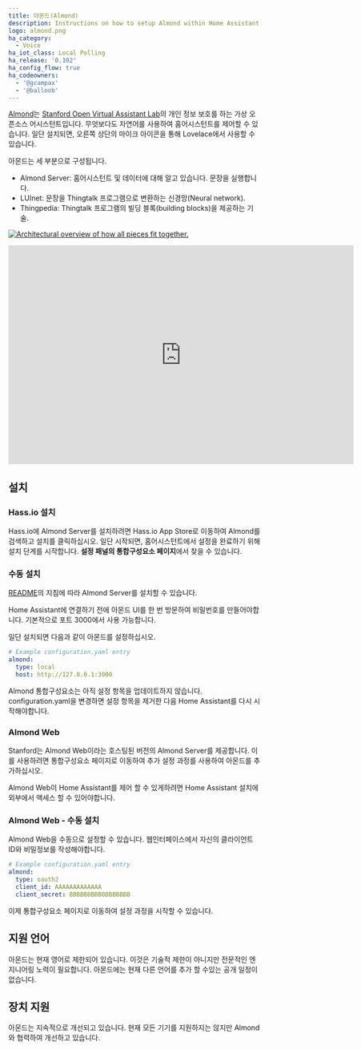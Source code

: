 ```yaml
---
title: 아몬드(Almond)
description: Instructions on how to setup Almond within Home Assistant.
logo: almond.png
ha_category:
  - Voice
ha_iot_class: Local Polling
ha_release: '0.102'
ha_config_flow: true
ha_codeowners:
  - '@gcampax'
  - '@balloob'
---
```


[Almond](https://almond.stanford.edu/)는 [Stanford Open Virtual Assistant Lab](https://oval.cs.stanford.edu/)의 개인 정보 보호를 하는 가상 오픈소스 어시스턴트입니다. 무엇보다도 자연어를 사용하여 홈어시스턴트를 제어할 수 있습니다. 일단 설치되면, 오른쪽 상단의 마이크 아이콘을 통해 Lovelace에서 사용할 수 있습니다.

아몬드는 세 부분으로 구성됩니다.

- Almond Server: 홈어시스턴트 및 데이터에 대해 알고 있습니다. 문장을 실행합니다.
- LUInet: 문장을 Thingtalk 프로그램으로 변환하는 신경망(Neural network).
- Thingpedia: Thingtalk 프로그램의 빌딩 블록(building blocks)을 제공하는 기술.

<a href='/images/integrations/almond/almond-architecture.svg'><img src='/images/integrations/almond/almond-architecture.svg' alt='Architectural overview of how all pieces fit together.' style='border: 0;box-shadow: none;'></a>

<iframe width="690" height="437" src="https://www.youtube.com/embed/vmNp2RTGY6Q?start=385" frameborder="0" allow="accelerometer; autoplay; encrypted-media; gyroscope; picture-in-picture" allowfullscreen>
</iframe>

## 설치

### Hass.io 설치

Hass.io에 Almond Server를 설치하려면 Hass.io App Store로 이동하여 Almond를 검색하고 설치를 클릭하십시오. 일단 시작되면, 홈어시스턴트에서 설정을 완료하기 위해 설치 단계를 시작합니다. **설정 패널의 통합구성요소 페이지**에서 찾을 수 있습니다.

### 수동 설치

[README](https://github.com/stanford-oval/almond-server#running-almond-server)의 지침에 따라 Almond Server를 설치할 수 있습니다.

Home Assistant에 연결하기 전에 아몬드 UI를 한 번 방문하여 비밀번호를 만들어야합니다. 기본적으로 포트 3000에서 사용 가능합니다.

일단 설치되면 다음과 같이 아몬드를 설정하십시오.

```yaml
# Example configuration.yaml entry
almond:
  type: local
  host: http://127.0.0.1:3000
```

Almond 통합구성요소는 아직 설정 항목을 업데이트하지 않습니다. configuration.yaml을 변경하면 설정 항목을 제거한 다음 Home Assistant를 다시 시작해야합니다.

### Almond Web

Stanford는 Almond Web이라는 호스팅된 버전의 Almond Server를 제공합니다. 이를 사용하려면 통합구성요소 페이지로 이동하여 추가 설정 과정를 사용하여 아몬드를 추가하십시오.

Almond Web이 Home Assistant를 제어 할 수 있게하려면 Home Assistant 설치에 외부에서 액세스 할 수 있어야합니다.

### Almond Web - 수동 설치

Almond Web을 수동으로 설정할 수 있습니다. 웹인터페이스에서 자신의 클라이언트 ID와 비밀정보를 작성해야합니다.

```yaml
# Example configuration.yaml entry
almond:
  type: oauth2
  client_id: AAAAAAAAAAAAA
  client_secret: BBBBBBBBBBBBBBBBB
```

이제 통합구성요소 페이지로 이동하여 설정 과정을 시작할 수 있습니다.

## 지원 언어

아몬드는 현재 영어로 제한되어 있습니다. 이것은 기술적 제한이 아니지만 전문적인 엔지니어링 노력이 필요합니다. 아몬드에는 현재 다른 언어를 추가 할 수있는 공개 일정이 없습니다.

## 장치 지원

아몬드는 지속적으로 개선되고 있습니다. 현재 모든 기기를 지원하지는 않지만 Almond와 협력하여 개선하고 있습니다.